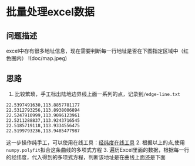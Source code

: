 # 批量处理excel数据

## 问题描述
excel中存有很多地址信息，现在需要判断每一行地址是否在下图指定区域中（红色圈内）
!(doc/map.jpeg)

## 思路
1. 比较繁琐，手工标出陆地边界线上面一系列的点，记录到`/edge-line.txt`
```
22.5397491630,113.8857781177
22.5312793256,113.8938006894
22.5247910999,113.9096123961
22.5211288837,113.9243716545
22.5185719118,113.9334556475
22.5199793236,113.9485477987
```
这一步操作纯手工，可以使用在线工具：[经纬度在线工具](http://www.gpsspg.com/maps.htm)
2. 根据以上的点,使用`numpy.polyfit`拟合这条曲线的多项式方程
3. 遍历Excel里面的数据，根据每一行的经纬度，代入得到的多项式方程，判断该地址是在曲线上面还是下面